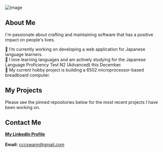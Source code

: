 ![image](https://user-images.githubusercontent.com/17733481/114063317-56237480-984d-11eb-8229-8169d6bec722.png)

## About Me

I'm passionate about crafting and maintaining software that has a positive impact on people's lives.


🔭  I’m currently working on developing a web application for Japanese language learners. \
🗻  I love learning languages and am actively studying for the Japanese Language Proficiency Test N2 (Advanced) this December. \
🌱  My current hobby project is building a 6502 microprocessor-based breadboard computer.

## My Projects

Please see the pinned repositories below for the most recent projects I have been working on.

## Contact Me

[<strong>My LinkedIn Profile</strong>](https://www.linkedin.com/in/ciaraswann) <br><br>
<strong>Email:</strong> cccswann@gmail.com
<!--
**cccswann/cccswann** is a ✨ _special_ ✨ repository because its `README.md` (this file) appears on your GitHub profile.

Here are some ideas to get you started:

- 🔭 I’m currently working on ...
- 🌱 I’m currently learning ...
- 👯 I’m looking to collaborate on ...
- 🤔 I’m looking for help with ...
- 💬 Ask me about ...
- 📫 How to reach me: ...
- 😄 Pronouns: ...
- ⚡ Fun fact: ...
-->
